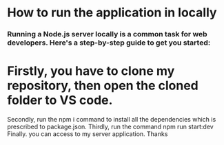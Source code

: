 # How to run the application in locally

### Running a Node.js server locally is a common task for web developers. Here's a step-by-step guide to get you started:

# Firstly, you have to clone my repository, then open the cloned folder to VS code.

Secondly, run the npm i command to install all the dependencies which is prescribed to package.json.
Thirdly, run the command npm run start:dev
Finally. you can access to my server application.
Thanks
